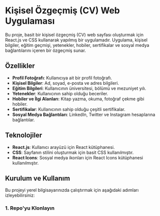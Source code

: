 # Kişisel Özgeçmiş (CV) Web Uygulaması

Bu proje, basit bir kişisel özgeçmiş (CV) web sayfası oluşturmak için React.js ve CSS kullanarak yapılmış bir uygulamadır. Uygulama, kişisel bilgiler, eğitim geçmişi, yetenekler, hobiler, sertifikalar ve sosyal medya bağlantılarını içeren bir özgeçmiş sunar.

## Özellikler

- **Profil Fotoğrafı**: Kullanıcıya ait bir profil fotoğrafı.
- **Kişisel Bilgiler**: Ad, soyad, e-posta ve adres bilgileri.
- **Eğitim Bilgileri**: Kullanıcının üniversitesi, bölümü ve mezuniyet yılı.
- **Yetenekler**: Kullanıcının sahip olduğu beceriler.
- **Hobiler ve İlgi Alanları**: Kitap yazma, okuma, fotoğraf çekme gibi hobiler.
- **Sertifikalar**: Kullanıcının sahip olduğu çeşitli sertifikalar.
- **Sosyal Medya Bağlantıları**: LinkedIn, Twitter ve Instagram hesaplarına bağlantılar.

## Teknolojiler

- **React.js**: Kullanıcı arayüzü için React kütüphanesi.
- **CSS**: Sayfanın stilini oluşturmak için basit CSS kullanılmıştır.
- **React Icons**: Sosyal medya ikonları için React Icons kütüphanesi kullanılmıştır.

## Kurulum ve Kullanım

Bu projeyi yerel bilgisayarınızda çalıştırmak için aşağıdaki adımları izleyebilirsiniz:

### 1. Repo'yu Klonlayın

